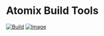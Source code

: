 <!--
SPDX-FileCopyrightText: 2023-present Intel Corporation
SPDX-License-Identifier: Apache-2.0
-->

# Atomix Build Tools

[![Build](https://img.shields.io/github/actions/workflow/status/atomix/atomix/build-test.yml?style=for-the-badge)](https://github.com/atomix/atomix/actions/workflows/build-test.yml)
[![Image](https://img.shields.io/docker/v/atomix/build?label=release&style=for-the-badge)](https://hub.docker.com/repository/docker/atomix/build)
